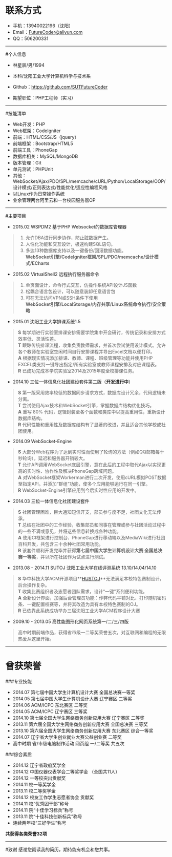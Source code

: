 # 联系方式
* 手机：13940022196（沈阳）
* Email：<FutureCoder@aliyun.com>
* QQ：506200331

---

#个人信息
* 林星辰/男/1994
* 本科/沈阳工业大学计算机科学与技术系
* Github：<https://github.com/SUTFutureCoder>

* 期望职位：PHP工程师（实习）

---

#技能清单
* Web开发：PHP
* Web框架：CodeIgniter
* 前端：HTML/CSS/JS（jquery）
* 前端框架：Bootstrap/HTML5
* 前端工具：PhoneGap
* 数据库相关：MySQL/MongoDB
* 版本管理：Git
* 单元测试：PHPUnit
* 其他：WebSocket/Ajax/PDO/SPL/memcache/cURL/Python/LocalStorage/OOP/设计模式/正则表达式/性能优化/适应性编程风格
* 以Linux作为日常操作系统 
* 业余管理两台阿里云和一台校园服务器OP

---

#主要项目
* 2015.02 WSPDM2 基于PHP Websocket的数据库管理器
>1. 允许DBA进行同步协作，防止脏数据产生。
>2. 人性化功能和交互设计，极速构建SQL语句。
>3. 多达13种数据库支持以及一键备份/回滚数据功能。  
>**WebSocket引擎/CodeIgniter框架/SPL/PDO/memcache/设计模式/ECharts**
>


* 2015.02 VirtualShell2 远程执行服务器命令
>1. 单页面设计，命令行式交互，仿操作系统API设计JS函数
>2. 松耦合语言包设计，可以随意装卸任意语言包
>3. 可在无法访问VPN或SSH条件下使用  
>**WebSocket引擎/LocalStorage/内存共享/Linux系统命令执行/安全策略**

* 2015.01 沈阳工业大学排课系统1.5
> **S** 每学期进行实验室排课安排需要学院集中开会研讨，传统记录和安排方式效率低、灵活性差。  
> **T** 跟踪传统排课流程，收集负责教师需求，并首次尝试使用设计模式。允许各个教师在实验室空闲时间自行安排课程并导出Excel文档以便打印。  
> **A** 根据现实情况添加排课、教师、课程、班级管理等功能并使用PHP EXCEL类支持一键导出指定/所有实验室或教师课程安排及对应课程表。  
> **R** 已成功完成本学院实验室2014及2015年度全校排课任务。  


* 2014.10 三位一体信息化社团建设套件第二版（**开发进行中**）  
> **S** 第一版采用效率较低的数据同步请求方式，数据库设计冗余，代码逻辑未分离。  
> **T** 尝试使用Ajax技术和WebSocket引擎，掌握数据库结构优化技巧。  
> **A** 重写 80% 代码，逻辑封装至各个函数和类库中以提高重用性，重新设计数据库结构。  
> **R** 代码性能和重用性及数据库结构有了显著的改进，并且适合其他学校或社团使用。  

* 2014.09 WebSocket-Engine  
> **S** 大部分Web程序为了达到实时性而使用了轮询的方法（例如QQ邮箱每十秒轮询），延迟和服务器开销较大。  
> **T** 允许API调用WebSocket底层引擎，意在此后的工程中取代Ajax以实现更高的实时性、协作性及解决PhoneGap跨域问题。  
> **A** 对WebSocket框架Workerman进行二次开发，使用cURL模拟POST数据至指定API。并添加“群组”功能，使多个应用能够运行在同一引擎。  
> **R** WebSocket-Engine引擎应用到今后实时性应用的开发中。  

* 2014.03 三位一体信息化社团建设套件  
> **S** 社团管理困难，巨大通知短信开支，部员参与度不足，社团文化无法传承。  
> **T** 总结在社团中的工作经验，收集部员和同事在管理或参与社团活动过程中的一些不满或意见，并将这些信息转换成各种功能。  
> **A** 使用CI框架进行控制台、PhoneGap进行移动端以及MediaWiki进行社团百科开发，共包含三十余种社团常用功能。  
> **R** 该套件顺利开发完毕并获得**第七届中国大学生计算机设计大赛 全国总决赛一等奖**，并以所在社团作为试点进行测试。  

* 2013.08 - 2014.11 SUTOJ 沈阳工业大学在线评测系统 13.10/14.04/14.10  
> **S** 华中科技大学ACM开源项目**[HUSTOJ](https://code.google.com/p/hustoj/)**无法满足本校特色赛制设计，后台操作复杂。  
> **T** 收集比赛组织者及志愿者团队需求，设计“一键”系列便利功能。  
> **A** 全新设计界面，加强后台管理员功能：作弊代码平铺对比、打印随机密码条、一键配置校赛等，并将其改造为具有本校特色赛制的OJ。  
> **R** 已依靠此系统成功举办三届沈阳工业大学ACM程序设计大赛  


* 2009.10 - 2013.05 高性能图形化网页系统第一/二/三/四版  
> 高中时期前端作品，获得省市级一二等奖荣誉五次，对互联网和编程的无限热爱从这里开始。 

---

# 曾获荣誉
###专业技能
* 2014.07 第七届中国大学生计算机设计大赛 全国总决赛一等奖
* 2014.05 第七届中国大学生计算机设计大赛 辽宁赛区 二等奖
* 2014.06 ACM/ICPC 东北赛区 二等奖
* 2014.05 ACM/ICPC 辽宁赛区 三等奖
* 2014.10 第七届全国大学生网络商务创新应用大赛 辽宁赛区 二等奖
* 2013.11 第六届全国大学生网络商务创新应用大赛 全国总决赛 三等奖
* 2013.10 第六届全国大学生网络商务创新应用大赛 东北赛区 综合一等奖
* 2014.07 辽宁省大学生创业就业大赛公益创业赛 二等奖
* 高中时期 省/市级电脑制作活动 网页组 一/二等奖 共五次

###综合素质
* 2014.12 辽宁省政府奖学金  
* 2014.12 中国仪器仪表学会二等奖学金  （全国共11人）  
* 2014.12 一等校突出贡献奖   
* 2014.11 校一等奖学金  
* 2013.11 校二等奖学金  
* 2014.12 校友工作学生志愿者协会 贡献奖  
* 2014.11 校“优秀团干部”称号  
* 2014.11 院“十佳学习标兵”称号  
* 2013.11 院“十佳科技创新标兵”称号  
* 连续两年校“三好学生”称号  

**共获得各类荣誉32项**

---

#致谢
感谢您阅读我的简历，期待能有机会和您共事。

